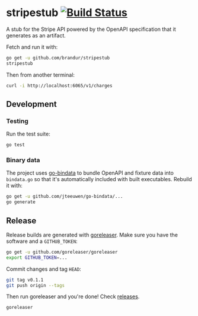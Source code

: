 # stripestub [![Build Status](https://travis-ci.org/brandur/stripestub.svg?branch=master)](https://travis-ci.org/brandur/stripestub)

A stub for the Stripe API powered by the OpenAPI specification that it
generates as an artifact.

Fetch and run it with:

``` sh
go get -u github.com/brandur/stripestub
stripestub
```

Then from another terminal:

``` sh
curl -i http://localhost:6065/v1/charges
```

## Development

### Testing

Run the test suite:

``` sh
go test
```

### Binary data

The project uses [go-bindata] to bundle OpenAPI and fixture data into
`bindata.go` so that it's automatically included with built executables.
Rebuild it with:

``` sh
go get -u github.com/jteeuwen/go-bindata/...
go generate
```

## Release

Release builds are generated with [goreleaser]. Make sure you have the software
and a `GITHUB_TOKEN`:

``` sh
go get -u github.com/goreleaser/goreleaser
export GITHUB_TOKEN=...
```

Commit changes and tag `HEAD`:

``` sh
git tag v0.1.1
git push origin --tags
```

Then run goreleaser and you're done! Check [releases].

``` sh
goreleaser
```

[go-bindata]: https://github.com/jteeuwen/go-bindata
[goreleaser]: https://github.com/goreleaser/goreleaser
[releases]: https://github.com/brandur/stripestub/releases

<!--
# vim: set tw=79:
-->

